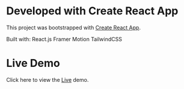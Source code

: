 # Developed with Create React App

This project was bootstrapped with [Create React App](https://github.com/facebook/create-react-app).

Built with:
React.js
Framer Motion
TailwindCSS
# Live Demo
Click here to view the [Live](https://anilkumarinjam.github.io/portfolio) demo.

